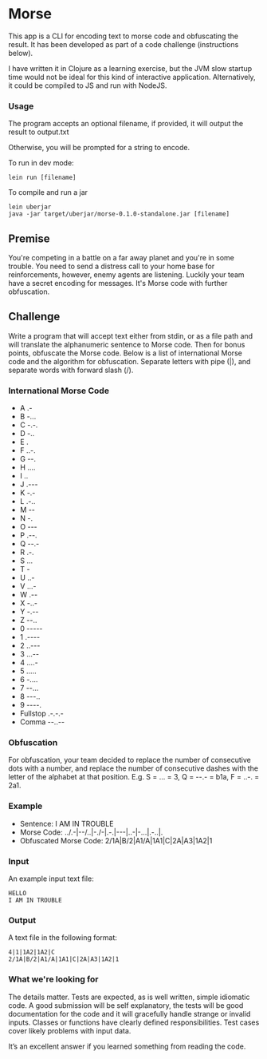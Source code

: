 # Morse

This app is a CLI for encoding text to morse code and obfuscating the result. It has been developed as part of a code challenge (instructions below).

I have written it in Clojure as a learning exercise, but the JVM slow startup time would not be ideal for this kind of interactive application. Alternatively, it could be compiled to JS and run with NodeJS.
### Usage

The program accepts an optional filename, if provided, it will output the result to output.txt

Otherwise, you will be prompted for a string to encode.

To run in dev mode:

    lein run [filename]

To compile and run a jar

    lein uberjar
    java -jar target/uberjar/morse-0.1.0-standalone.jar [filename]


## Premise
You're competing in a battle on a far away planet and you're in some trouble. You need to send a distress call to your home base for
reinforcements, however, enemy agents are listening. Luckily your team have a secret encoding for messages. It's
Morse code with further obfuscation.

## Challenge
Write a program that will accept text either from stdin, or as a file path and will translate the alphanumeric sentence
to Morse code. Then for bonus points, obfuscate the Morse code. Below is a list of international Morse code and the algorithm
for obfuscation. Separate letters with pipe (|), and separate words with forward slash (/).

### International Morse Code
* A .-
* B -...
* C -.-.
* D -..
* E .
* F ..-.
* G --.
* H ....
* I ..
* J .---
* K -.-
* L .-..
* M --
* N -.
* O ---
* P .--.
* Q --.-
* R .-.
* S ...
* T -
* U ..-
* V ...-
* W .--
* X -..-
* Y -.--
* Z --..
* 0 -----
* 1 .----
* 2 ..---
* 3 ...--
* 4 ....-
* 5 .....
* 6 -....
* 7 --...
* 8 ---..
* 9 ----.
* Fullstop .-.-.-
* Comma --..--

### Obfuscation
For obfuscation, your team decided to replace the number of consecutive dots with a number, and replace the number of consecutive dashes with the letter of the alphabet at that position. E.g. S = ... = 3, Q = --.- = b1a, F = ..-. = 2a1.

### Example
* Sentence: I AM IN TROUBLE
* Morse Code: ../.-|--/..|-./-|.-.|---|..-|-...|.-..|.
* Obfuscated Morse Code: 2/1A|B/2|A1/A|1A1|C|2A|A3|1A2|1

### Input
An example input text file:

```
HELLO
I AM IN TROUBLE
```

### Output
A text file in the following format:

```
4|1|1A2|1A2|C
2/1A|B/2|A1/A|1A1|C|2A|A3|1A2|1
```

### What we're looking for
The details matter. Tests are expected, as is well written, simple idiomatic code. A good submission will be
self explanatory, the tests will be good documentation for the code and it will gracefully handle strange or
invalid inputs. Classes or functions have clearly defined responsibilities. Test cases cover likely problems
with input data.

It’s an excellent answer if you learned something from reading the code.